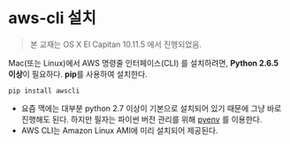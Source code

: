 # aws-cli 설치


> 본 교재는 OS X El Capitan 10.11.5 에서 진행되었음.


Mac(또는 Linux)에서 AWS 명령줄 인터페이스(CLI) 를 설치하려면, **Python 2.6.5 이상**이 필요하다. **pip**를 사용하여 설치한다.

```
pip install awscli
```

* 요즘 맥에는 대부분 python 2.7 이상이 기본으로 설치되어 있기 때문에 그냥 바로 진행해도 된다. 하지만 필자는 파이썬 버전 관리를 위해 [pyenv](https://github.com/yyuu/pyenv) 를 이용한다.
* AWS CLI는 Amazon Linux AMI에 미리 설치되어 제공된다.

